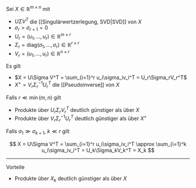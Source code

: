 Sei $X \in \mathbb{R}^{m \times n}$ mit
- $U\Sigma V^T$ die [[Singulärwertzerlegung, SVD|SVD]] von $X$
- $\sigma_r \gt \sigma_{r+1} = 0$
- $U_r = (u_1, \dots, u_r) \in \mathbb{R}^{m \times r}$
- $\Sigma_r = \text{diag}(\sigma_1, \dots, \sigma_r) \in \mathbb{R}^{r \times r}$
- $V_r = (u_1, \dots, u_r) \in \mathbb{R}^{n \times r}$

Es gilt
- $X = U\Sigma V^T = \sum_{i=1}^r u_i\sigma_iv_i^T = U_r\Sigma_rV_r^T$
- $X^+ = V_r\Sigma_r^{-1}U_r^T$ die [[Pseudoinverse]] von $X$

Falls $r \ll \min(m, n)$ gilt
- Produkte über $U_r\Sigma_rV_r^T$ deutlich günstiger als über $X$
- Produkte über $V_r\Sigma_r^{-1}U_r^T$ deutlich günstiger als über $X^+$

Falls $\sigma_1 \gg \sigma_{k+1}$, $k \ll r$ gilt

$$
	X = U\Sigma V^T = \sum_{i=1}^r u_i\sigma_iv_i^T \approx \sum_{i=1}^k u_i\sigma_iv_i^T = U_k\Sigma_kV_k^T = X_k
$$

---

Vorteile
- Produkte über $X_k$ deutlich günstiger als über $X$